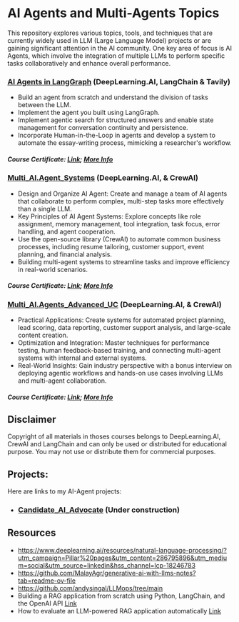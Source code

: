 # AI Agents and Multi-Agents Topics
This repository explores various topics, tools, and techniques that are currently widely used in LLM (Large Language Model) projects or are gaining significant attention in the AI community. One key area of focus is AI Agents, which involve the integration of multiple LLMs to perform specific tasks collaboratively and enhance overall performance.

### [AI Agents in LangGraph](https://www.deeplearning.ai/short-courses/ai-agents-in-langgraph/) (DeepLearning.AI, LangChain & Tavily)
 - Build an agent from scratch and understand the division of tasks between the LLM.
 - Implement the agent you built using LangGraph.
 - Implement agentic search for structured answers and enable state management for conversation continuity and persistence.
 - Incorporate Human-in-the-Loop in agents and develop a system to automate the essay-writing process, mimicking a researcher's workflow.
##### Course Certificate: [Link](https://learn.deeplearning.ai/accomplishments/c5673169-1ca1-4e5f-8644-a6e6aa5cb1ec?usp=sharing); [More Info](https://www.deeplearning.ai/short-courses/ai-agents-in-langgraph/)

### [Multi_AI.Agent_Systems](https://learn.deeplearning.ai/accomplishments/69d70f04-ea1b-4eb3-b21a-ef3194434510?usp=sharing) (DeepLearning.AI, & CrewAI)
 - Design and Organize AI Agent: Create and manage a team of AI agents that collaborate to perform complex, multi-step tasks more effectively than a single LLM.
 - Key Principles of AI Agent Systems: Explore concepts like role assignment, memory management, tool integration, task focus, error handling, and agent cooperation.
 - Use the open-source library (CrewAI) to automate common business processes, including resume tailoring, customer support, event planning, and financial analysis.
 - Building multi-agent systems to streamline tasks and improve efficiency in real-world scenarios.
##### Course Certificate: [Link](https://learn.deeplearning.ai/accomplishments/69d70f04-ea1b-4eb3-b21a-ef3194434510?usp=sharing); [More Info](https://www.deeplearning.ai/short-courses/multi-ai-agent-systems-with-crewai/)

### [Multi_AI.Agents_Advanced_UC](https://learn.deeplearning.ai/accomplishments/481db1cf-eefd-4a97-ae70-1ecd6b9487d3?usp=sharing) (DeepLearning.AI, & CrewAI)
 - Practical Applications: Create systems for automated project planning, lead scoring, data reporting, customer support analysis, and large-scale content creation.
 - Optimization and Integration: Master techniques for performance testing, human feedback-based training, and connecting multi-agent systems with internal and external systems.
 - Real-World Insights: Gain industry perspective with a bonus interview on deploying agentic workflows and hands-on use cases involving LLMs and multi-agent collaboration.
##### Course Certificate: [Link](https://learn.deeplearning.ai/accomplishments/481db1cf-eefd-4a97-ae70-1ecd6b9487d3?usp=sharing); [More Info](https://www.deeplearning.ai/short-courses/practical-multi-ai-agents-and-advanced-use-cases-with-crewai/)


## Disclaimer
Copyright of all materials in thoses courses belongs to DeepLearning.AI, CrewAI and LangChain and can only be used or distributed for educational purpose. You may not use or distribute them for commercial purposes.


## Projects:
Here are links to my AI-Agent projects: 
- ### [Candidate_AI_Advocate](https://github.com/AMfeta99/NLP_LLM/tree/main/AI_Agents/Candidate_AI_Advocate) (Under construction)

## Resources
  - https://www.deeplearning.ai/resources/natural-language-processing/?utm_campaign=Pillar%20pages&utm_content=286795896&utm_medium=social&utm_source=linkedin&hss_channel=lcp-18246783
  - https://github.com/MalayAgr/generative-ai-with-llms-notes?tab=readme-ov-file
  - https://github.com/andysingal/LLMops/tree/main
  - Building a RAG application from scratch using Python, LangChain, and the OpenAI API [Link](https://github.com/AMfeta99/NLP_LLM/assets/74252797/55dc7f58-e0ea-4b59-9e08-c7b92f9ffca7)
  - How to evaluate an LLM-powered RAG application automatically [Link](https://github.com/AMfeta99/NLP_LLM/assets/74252797/a7b53f93-6a49-445a-8854-f798a7aefc47)
